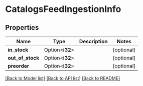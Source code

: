 # CatalogsFeedIngestionInfo

## Properties

Name | Type | Description | Notes
------------ | ------------- | ------------- | -------------
**in_stock** | Option<**i32**> |  | [optional]
**out_of_stock** | Option<**i32**> |  | [optional]
**preorder** | Option<**i32**> |  | [optional]

[[Back to Model list]](../README.md#documentation-for-models) [[Back to API list]](../README.md#documentation-for-api-endpoints) [[Back to README]](../README.md)


